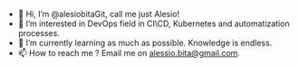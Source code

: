 - 👋 Hi, I’m @alesiobitaGit, call me just Alesio!
- 👀 I’m interested in DevOps field in CI\CD, Kubernetes and automatization processes.
- 🌱 I’m currently learning as much as possible. Knowledge is endless.
- 📫 How to reach me ? Email me on alessio.bita@gmail.com.
